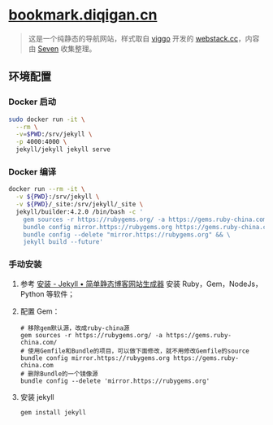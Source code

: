 # [bookmark.diqigan.cn](https://bookmark.diqigan.cn/)

> 这是一个纯静态的导航网站，样式取自 [viggo](http://viggoz.com/) 开发的 [webstack.cc](https://github.com/WebStackPage/WebStackPage.github.io)，内容由 [Seven](https://blog.diqigan.cn) 收集整理。

## 环境配置

### Docker 启动

   ```bash
   sudo docker run -it \
     --rm \
     -v=$PWD:/srv/jekyll \
     -p 4000:4000 \
     jekyll/jekyll jekyll serve
   ```

### Docker 编译

   ```bash
   docker run --rm -it \
     -v ${PWD}:/srv/jekyll \
     -v ${PWD}/_site:/srv/jekyll/_site \
     jekyll/builder:4.2.0 /bin/bash -c '
       gem sources -r https://rubygems.org/ -a https://gems.ruby-china.com/ && \
       bundle config mirror.https://rubygems.org https://gems.ruby-china.com && \
       bundle config --delete "mirror.https://rubygems.org" && \
       jekyll build --future'
   ```

### 手动安装

1. 参考 [安装 - Jekyll • 简单静态博客网站生成器](http://jekyllcn.com/docs/installation/) 安装 Ruby，Gem，NodeJs，Python 等软件；

1. 配置 Gem：

   ```shell
   # 移除gem默认源，改成ruby-china源
   gem sources -r https://rubygems.org/ -a https://gems.ruby-china.com/
   # 使用Gemfile和Bundle的项目，可以做下面修改，就不用修改Gemfile的source
   bundle config mirror.https://rubygems.org https://gems.ruby-china.com
   # 删除Bundle的一个镜像源
   bundle config --delete 'mirror.https://rubygems.org'
   ```

1. 安装 jekyll

   ```bash
   gem install jekyll
   ```
